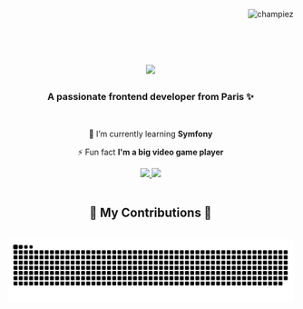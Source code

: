 <p align="right"> <img src="https://komarev.com/ghpvc/?username=champiez&label=Profile%20views&color=cd18c7&style=flat"
    alt="champiez" /> </p>
<br>

<h1 align="center">
    <img src="https://readme-typing-svg.herokuapp.com/?font=Righteous&size=35&center=true&vCenter=true&width=500&height=70&duration=4000&lines=Hi+There!+👋;+I'm+Adam!;" />
</h1>
<div align="center">
<h3 align="center">A passionate frontend developer from Paris ✨</h3> <br>

🌱 I’m currently learning **Symfony**

⚡ Fun fact **I'm a big video game player**
</div>
<div align="center"> 
  <a href="mailto:adam.ammar@edu.devinci.fr">
    <img src="https://img.shields.io/badge/Gmail-333333?style=for-the-badge&logo=gmail&logoColor=red" />
  </a>
  <a href="https://linkedin.com/in/adam ammar" target="_blank">
    <img src="https://img.shields.io/badge/LinkedIn-0077B5?style=for-the-badge&logo=linkedin&logoColor=white" target="_blank" />
  </a>
</div>

<br>

<div align="center">
  <h2>🐍 My Contributions 🐍</h2>
  <br>
  <img alt="snake eating my contributions" src="https://raw.githubusercontent.com/salesp07/salesp07/output/github-contribution-grid-snake.svg" />
  
  <br/><br/><br/>
</div>

